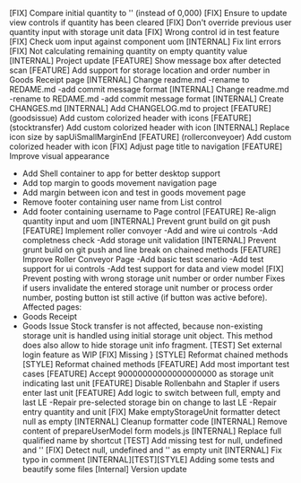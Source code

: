 [FIX] Compare initial quantity to '' (instead of 0,000)
[FIX] Ensure to update view controls if quantity has been cleared
[FIX] Don't override previous user quantity input with storage unit data
[FIX] Wrong control id in test feature
[FIX] Check uom input against component uom
[INTERNAL] Fix lint errors
[FIX] Not calculating remaining quantity on empty quantity value
[INTERNAL] Project update
[FEATURE] Show message box after detected scan
[FEATURE] Add support for storage location and order number in Goods Receipt page
[INTERNAL] Change readme.md  -rename to REDAME.md  -add commit message format
[INTERNAL] Change readme.md  -rename to REDAME.md  -add commit message format
[INTERNAL] Create CHANGES.md
[INTERNAL] Add CHANGELOG.md to project
[FEATURE] (goodsissue) Add custom colorized header with icons
[FEATURE] (stocktransfer) Add custom colorized header with icon
[INTERNAL] Replace icon size by sapUiSmallMarginEnd
[FEATURE] (rollerconveyoer) Add custom colorized header with icon
[FIX] Adjust page title to navigation
[FEATURE] Improve visual appearance
- Add Shell container to app for better desktop support
- Add top margin to goods movement navigation page
- Add margin between icon and test in goods movement page
- Remove footer containing user name from List control
- Add footer containing username to Page control
[FEATURE] Re-align quantity input and uom
[INTERNAL] Prevent grunt build on git push
[FEATURE] Implement roller convoyer
-Add and wire ui controls
-Add completness check
-Add storage unit validation
[INTERNAL] Prevent grunt build on git push and line break on chained methods
[FEATURE] Improve Roller Conveyor Page
-Add basic test scenario
-Add test support for ui controls
-Add test support for data and view model
[FIX] Prevent posting with wrong storage unit number or order number
Fixes if users invalidate the entered storage unit number or process order number, posting button ist still active (if button was active before).
Affected pages:
- Goods Receipt
- Goods Issue
Stock transfer is not affected, because non-existing storage unit is handled using initial storage unit object. This method does also allow to hide storage unit info fragment.
[TEST] Set external login feature as WIP
[FIX] Missing }
[STYLE] Reformat chained methods
[STYLE] Reformat chained methods
[FEATURE] Add most important test cases
[FEATURE] Accept 90000000000000000000 as storage unit indicating last unit
[FEATURE] Disable Rollenbahn and Stapler if users enter last unit
[FEATURE] Add logic to switch between full, empty and last LE
-Repair pre-selected storage bin on change to last LE
-Repair entry quantity and unit
[FIX] Make emptyStorageUnit formatter detect null as empty
[INTERNAL] Cleanup formatter code
[INTERNAL] Remove content of prepareUserModel form models.js
[INTERNAL] Replace full qualified name by shortcut
[TEST] Add missing test for null, undefined and ''
[FIX] Detect null, undefined and '' as empty unit
[INTERNAL] Fix typo in comment
[INTERNAL][TEST][STYLE] Adding some tests and beautify some files
[Internal] Version update
